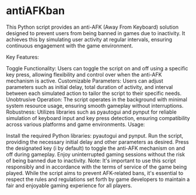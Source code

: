 # antiAFKban
This Python script provides an anti-AFK (Away From Keyboard) solution designed to prevent users from being banned in games due to inactivity. It achieves this by simulating user activity at regular intervals, ensuring continuous engagement with the game environment.

Key Features:

Toggle Functionality: Users can toggle the script on and off using a specific key press, allowing flexibility and control over when the anti-AFK mechanism is active.
Customizable Parameters: Users can adjust parameters such as initial delay, total duration of activity, and interval between each simulated action to tailor the script to their specific needs.
Unobtrusive Operation: The script operates in the background with minimal system resource usage, ensuring smooth gameplay without interruptions.
Robustness: Utilizes libraries such as pyautogui and pynput for reliable simulation of keyboard input and key press detection, ensuring compatibility across various platforms and game environments.
Usage:

Install the required Python libraries: pyautogui and pynput.
Run the script, providing the necessary initial delay and other parameters as desired.
Press the designated key (i by default) to toggle the anti-AFK mechanism on and off during gameplay.
Enjoy uninterrupted gaming sessions without the risk of being banned due to inactivity.
Note: It's important to use this script responsibly and in accordance with the terms of service of the game being played. While the script aims to prevent AFK-related bans, it's essential to respect the rules and regulations set forth by game developers to maintain a fair and enjoyable gaming experience for all players.

